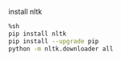 install nltk
```bash
%sh 
pip install nltk
pip install --upgrade pip
python -m nltk.downloader all
```